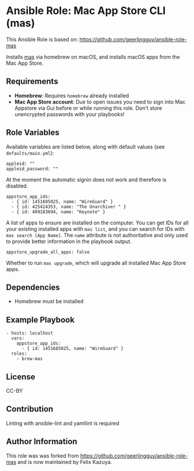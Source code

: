 # Ansible Role: Mac App Store CLI (mas)

This Ansible Role is based on: https://github.com/geerlingguy/ansible-role-mas

Installs [mas](https://github.com/mas-cli/mas) via homebrew on macOS, and installs macOS apps from the Mac App Store.

## Requirements

  - **Homebrew**: Requires `homebrew` already installed 
  - **Mac App Store account**: Due to open issues you need to sign into Mac Appstore via Gui before or while running this role. Don't store unencrypted passwords with your playbooks!

## Role Variables

Available variables are listed below, along with default values (see `defaults/main.yml`):

    appleid: ""
    appleid_password: ""

At the moment the automatic signin does not work and therefore is disabled.


    appstore_app_ids:
      - { id: 1451685025, name: "WireGuard" }
      - { id: 425424353, name: "The Unarchiver " }
      - { id: 409183694, name: "Keynote" }

A list of apps to ensure are installed on the computer. You can get IDs for all your existing installed apps with `mas list`, and you can search for IDs with `mas search [App Name]`. The `name` attribute is not authoritative and only used to provide better information in the playbook output.

    appstore_upgrade_all_apps: false

Whether to run `mas upgrade`, which will upgrade all installed Mac App Store apps.

## Dependencies

  - Homebrew must be installed

## Example Playbook

    - hosts: localhost
      vars:
        appstore_app_ids:
          - { id: 1451685025, name: "WireGuard" }
      roles:
        - brew-mas


## License

CC-BY

## Contribution

Linting with ansible-lint and yamllint is required


## Author Information

This role was was forked from https://github.com/geerlingguy/ansible-role-mas and is now maintained by Felix Kazuya.